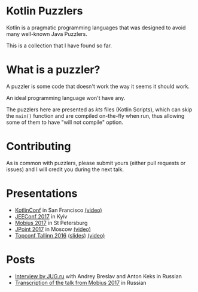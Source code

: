 Kotlin Puzzlers
===============

Kotlin is a pragmatic programming languages that was designed to avoid many well-known Java Puzzlers. 

This is a collection that I have found so far.

What is a puzzler?
==================
 
A puzzler is some code that doesn't work the way it seems it should work.

An ideal programming language won't have any.

The puzzlers here are presented as *kts* files (Kotlin Scripts), which can skip the
`main()` function and are compiled on-the-fly when run, thus allowing some of them to have 
"will not compile" option.

Contributing
============

As is common with puzzlers, please submit yours (either pull requests or issues) and I will credit you 
during the next talk.

Presentations
=============

* [KotlinConf](https://kotlinconf.com/speakers/) in San Francisco [(video)](https://www.youtube.com/watch?v=ukwVzLq_pHk)
* [JEEConf 2017](http://jeeconf.com/program/kotlin-puzzlers/) in Kyiv
* [Mobius 2017](https://mobiusconf.com/en/talks/kotlin-puzzlers/) in St Petersburg
* [JPoint 2017](http://jpoint.ru/talks/kotlin-puzzlers/) in Moscow [(video)](https://youtu.be/h4eIuz-CwYc?t=8h26m14s) 
* [Topconf Tallinn 2016](http://topconf.com/tallinn-2016/trackevent/kotlin-puzzlers/) [(slides)](https://docs.google.com/presentation/d/1eSl70ID_yLsq-MdRfPoubV2LU-KZpqlQf-5nskbXsQs/) [(video)](https://youtu.be/MDhjIkkpBAQ)

Posts
=====

* [Interview by JUG.ru](https://habrahabr.ru/company/jugru/blog/323562/) with Andrey Breslav and Anton Keks in Russian
* [Transcription of the talk from Mobius 2017](https://habrahabr.ru/company/jugru/blog/338924/) in Russian 
